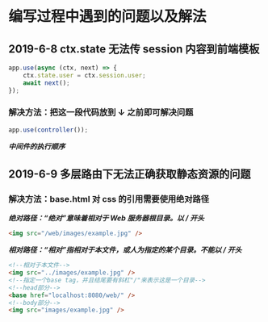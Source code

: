 # 编写过程中遇到的问题以及解法

## 2019-6-8 ctx.state 无法传 session 内容到前端模板

```javascript
app.use(async (ctx, next) => {
    ctx.state.user = ctx.session.user;
    await next();
});
```

### 解决方法：把这一段代码放到 ↓ 之前即可解决问题

```javascript
app.use(controller());
```

***中间件的执行顺序***

## 2019-6-9 多层路由下无法正确获取静态资源的问题

### 解决方法：base.html 对 css 的引用需要使用绝对路径

***绝对路径：“绝对”意味着相对于 Web 服务器根目录。以 / 开头***

```html
<img src="/web/images/example.jpg" />
```

***相对路径：“相对”指相对于本文件，或人为指定的某个目录。不能以 / 开头***

```html
<!--相对于本文件-->
<img src="../images/example.jpg" />
<!--指定一个base tag，并且结尾要有斜杠"/"来表示这是一个目录-->
<!--head部分-->
<base href="localhost:8080/web/" />
<!--body部分-->
<img src="images/example.jpg" />
```
